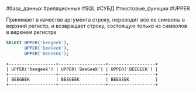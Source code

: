 #база_данных #реляционные #SQL #СУБД #текстовые_функции #UPPER 

Принимает в качестве аргумента строку, переводит все ее символы в верхний регистр, и возвращает строку, состоящую только из символов в верхнем регистре
```sql
SELECT UPPER('beegeek'),
       UPPER('BeeGeek'),
       UPPER('BEEGEEK');
```
```
+------------------+------------------+------------------+
| UPPER('beegeek') | UPPER('BeeGeek') | UPPER('BEEGEEK') |
+------------------+------------------+------------------+
| BEEGEEK          | BEEGEEK          | BEEGEEK          |
+------------------+------------------+------------------+
```